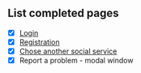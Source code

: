 ## List completed pages
- [x] [Login](https://buzzmi-light.vercel.app/login)
- [x] [Registration](https://buzzmi-light.vercel.app/registration)
- [x] [Chose another social service](https://buzzmi-light.vercel.app/other-services)
- [x] Report a problem - modal window